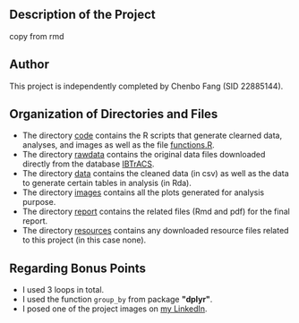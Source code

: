 Description of the Project
---

copy from rmd

Author
---

This project is independently completed by Chenbo Fang (SID 22885144).

Organization of Directories and Files
---

- The directory [code](../code) contains the R scripts that generate clearned data, analyses, and images as well as the file [functions.R](../code/functions.R).
- The directory [rawdata](../rawdata) contains the original data files downloaded directly from the database [IBTrACS](https://www.ncdc.noaa.gov/ibtracs/index.php?name=wmo-data).
- The directory [data](../data) contains the cleaned data (in csv) as well as the data to generate certain tables in analysis (in Rda).
- The directory [images](../images) contains all the plots generated for analysis purpose.
- The directory [report](../images) contains the related files (Rmd and pdf) for the final report.
- The directory [resources](../resources) contains any downloaded resource files related to this project (in this case none).

Regarding Bonus Points
---

- I used 3 loops in total.
- I used the function `group_by` from package __"dplyr"__.
- I posed one of the project images on [my LinkedIn](https://www.linkedin.com/in/chuckfang).